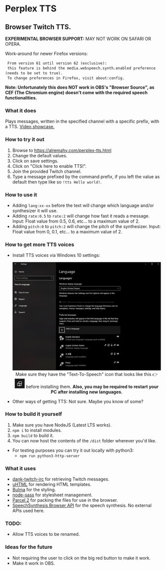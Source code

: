 # Perplex TTS
## Browser Twitch TTS.
**EXPERIMENTAL BROWSER SUPPORT:** MAY NOT WORK ON SAFARI OR OPERA.

Work-around for newer Firefox versions:
```
 From version 61 until version 62 (exclusive):
 this feature is behind the media.webspeech.synth.enabled preference (needs to be set to true).
 To change preferences in Firefox, visit about:config.
```

**Note: Unfortunately this does NOT work in OBS's "Browser Source", as CEF (The Chromium engine) doesn't come with the required speech functionalities.**

### What it does
Plays messages, written in the specified channel with a specific prefix, with a TTS.
[Video showcase.](https://streamable.com/e4q6fp)

### How to try it out
  1. Browse to https://alremahy.com/perplex-tts.html
  2. Change the default values.
  3. Click on save settings.
  4. Click on "Click here to enable TTS!".
  5. Join the provided Twitch channel.
  6. Type a message prefixed by the command prefix, if you left the value as default then type like so `!tts Hello world!`.

### How to use it
  * Adding `lang:xx-xx` before the text will change which language and/or synthesizer it will use.
  * Adding `rate:0.5` to `rate:2` will change how fast it reads a message. Input: Float value from 0.5, 0.6, etc... to a maximum value of 2.
  * Adding `pitch:0` to `pitch:2` will change the pitch of the synthesizer. Input: Float value from 0, 0.1, etc... to a maximum value of 2.

### How to get more TTS voices
  * Install TTS voices via Windows 10 settings:
    <p align="center">
      <img src="./Language_Settings.png"/>
      <br>Make sure they have the "Text-To-Speech" icon that looks like this 👉 <img src="TTS_Icon.png"/> before installing them. <strong>Also, you may be required to restart your PC after installing new languages.</strong>
    </p>
  * Other ways of getting TTS: Not sure. Maybe you know of some?

### How to build it yourself
  1. Make sure you have NodeJS (Latest LTS works).
  2. `npm i` to install modules.
  3. `npm build` to build it.
  4. You can now host the contents of the `/dist` folder wherever you'd like.
  * For testing purposes you can try it out locally with python3:
    * `npm run python3-http-server`

### What it uses
  * [dank-twitch-irc](https://github.com/robotty/dank-twitch-irc) for retrieving Twitch messages.
  * [uHTML](https://github.com/WebReflection/uhtml) for rendering HTML templates.
  * [Bulma](https://github.com/jgthms/bulma) for the styling.
  * [node-sass](https://github.com/sass/node-sass) for stylesheet management.
  * [Parcel 2](https://github.com/parcel-bundler/parcel/) for packing the files for use in the browser.
  * [SpeechSynthesis Browser API](https://developer.mozilla.org/en-US/docs/Web/API/Web_Speech_API/Using_the_Web_Speech_API#Speech_synthesis) for the speech synthesis. No external APIs used here.

### TODO:
  * Allow TTS voices to be renamed.

### Ideas for the future
  * Not requiring the user to click on the big red button to make it work.
  * Make it work in OBS.
